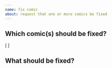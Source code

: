 ```yaml
---
name: fix comic
about: request that one or more comics be fixed
---
```

<!-- SPDX-License-Identifier: CC0-1.0 OR 0BSD -->

## Which comic(s) should be fixed?

<!-- put ‘x’s in the boxes to indicate that the comic has been fixed -->
[ ] 

## What should be fixed?


